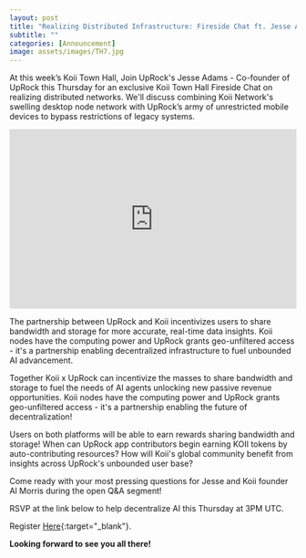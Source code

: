 ```yaml
---
layout: post
title: "Realizing Distributed Infrastructure: Fireside Chat ft. Jesse Adams from UpRock"
subtitle: ""
categories: [Announcement]
image: assets/images/TH7.jpg
---
```


At this week’s Koii Town Hall, Join UpRock's Jesse Adams - Co-founder of UpRock this Thursday for an exclusive Koii Town Hall Fireside Chat on realizing distributed networks. We'll discuss combining Koii Network's swelling desktop node network with UpRock’s army of unrestricted mobile devices to bypass restrictions of legacy systems.

<div style="display: flex; justify-content: center; align-items: center; margin-bottom: 3px;">
    <iframe width="560" height="315" src="https://www.youtube.com/embed/zCnmV-eDQXo?si=7jxBWpLMa3kM82Sb" title="YouTube video player" style="border: 0;" allow="accelerometer; autoplay; clipboard-write; encrypted-media; gyroscope; picture-in-picture; web-share" allowfullscreen></iframe>
</div>

The partnership between UpRock and Koii incentivizes users to share bandwidth and storage for more accurate, real-time data insights. Koii nodes have the computing power and UpRock grants geo-unfiltered access - it's a partnership enabling decentralized infrastructure to fuel unbounded AI advancement.

Together Koii x UpRock can incentivize the masses to share bandwidth and storage to fuel the needs of AI agents unlocking new passive revenue opportunities. Koii nodes have the computing power and UpRock grants geo-unfiltered access - it's a partnership enabling the future of decentralization!

Users on both platforms will be able to earn rewards sharing bandwidth and storage! When can UpRock app contributors begin earning KOII tokens by auto-contributing resources? How will Koii's global community benefit from insights across UpRock's unbounded user base?

Come ready with your most pressing questions for Jesse and Koii founder Al Morris during the open Q&A segment!

RSVP at the link below to help decentralize AI this Thursday at 3PM UTC.

Register [Here](https://lu.ma/su5ycxor){:target="\_blank"}.

**Looking forward to see you all there!**
